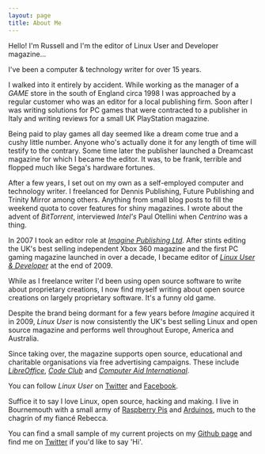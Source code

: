 ```yaml
---
layout: page
title: About Me
---
```


<p class="message">
  Hello! I'm Russell and I'm the editor of Linux User and Developer magazine...
</p>

I've been a computer & technology writer for over 15 years. 

I walked into it entirely by accident. While working as the manager of a *GAME* store in the south of England circa 1998 I was approached by a regular customer who was an editor for a local publishing firm. Soon after I was writing solutions for PC games that were contracted to a publisher in Italy and writing reviews for a small UK PlayStation magazine.

Being paid to play games all day seemed like a dream come true and a cushy little number. Anyone who's actually done it for any length of time will testify to the contrary. Some time later the publisher launched a Dreamcast magazine for which I became the editor. It was, to be frank, terrible and flopped much like Sega's hardware fortunes.

After a few years, I set out on my own as a self-employed computer and technology writer. I freelanced for Dennis Publishing, Future Publishing and Trinity Mirror among others. Anything from small blog posts to fill the weekend quota to cover features for shiny magazines. I wrote about the advent of *BitTorrent*, interviewed *Intel's* Paul Otellini when *Centrino* was a thing. 

In 2007 I took an editor role at [*Imagine Publishing Ltd*](http://www.imaginepublishing.co.uk). After stints editing the UK's best selling independent Xbox 360 magazine and the first PC gaming magazine launched in over a decade, I became editor of [*Linux User & Developer*](http://www.linuxuser.co.uk) at the end of 2009.

While as I freelance writer I'd been using open source software to write about proprietary creations, I now find myself writing about open source creations on largely proprietary software. It's a funny old game.

Despite the brand being dormant for a few years before *Imagine* acquired it in 2009, *Linux User* is now consistently the UK's best selling Linux and open source magazine and performs well throughout Europe, America and Australia.

Since taking over, the magazine supports open source, educational and charitable organisations via free advertising campaigns. These include [*LibreOffice*](http://libreoffice.org), [*Code Club*](www.codeclub.org.uk) and [*Computer Aid International*](http://www.computeraid.org).

You can follow *Linux User* on [Twitter](https://twitter.com/linuxusermag) and [Facebook](http://www.facebook.com/LinuxUserUK).

Suffice it to say I love Linux, open source, hacking and making. 
I live in Bournemouth with a small army of [Raspberry Pis](http://www.raspberrypi.org) and [Arduinos](http://www.arduino.cc), much to the chagrin of my fiancé Rebecca.

You can find a small sample of my current projects on my [Github page](http://github.com/russb78) and find me on [Twitter](http://twitter.com/another_russell) if you'd like to say 'Hi'.